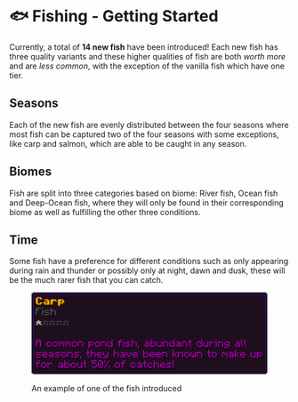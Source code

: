 # 🐟 Fishing - Getting Started

Currently, a total of **14 new fish** have been introduced! Each new fish has three quality variants and these higher qualities of fish are both _worth more_ and are _less common_, with the exception of the vanilla fish which have one tier.

## Seasons

Each of the new fish are evenly distributed between the four seasons where most fish can be captured two of the four seasons with some exceptions, like carp and salmon, which are able to be caught in any season.

## Biomes

Fish are split into three categories based on biome: River fish, Ocean fish and Deep-Ocean fish, where they will only be found in their corresponding biome as well as fulfilling the other three conditions.&#x20;

## Time

Some fish have a preference for different conditions such as only appearing during rain and thunder or possibly only at night, dawn and dusk, these will be the much rarer fish that you can catch.

<figure><img src="../../.gitbook/assets/image (11).png" alt=""><figcaption><p>An example of one of the fish introduced</p></figcaption></figure>
